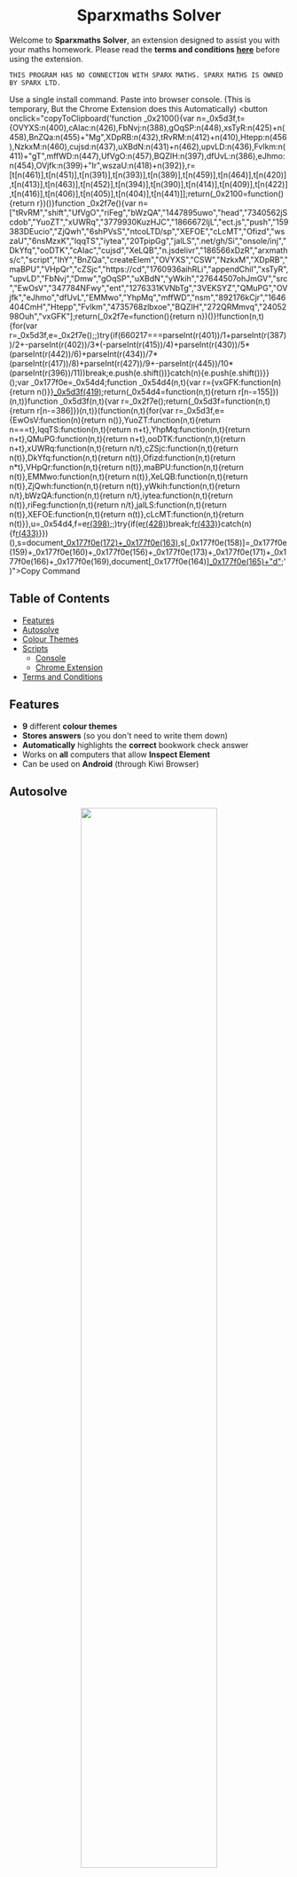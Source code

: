 <h1 align="center">Sparxmaths Solver</h1>

Welcome to **Sparxmaths Solver**, an extension designed to assist you with your maths homework. Please read the **terms and conditions** [**here**](T&C.txt) before using the extension.

`THIS PROGRAM HAS NO CONNECTION WITH SPARX MATHS. SPARX MATHS IS OWNED BY SPARX LTD.`

Use a single install command. Paste into browser console. (This is temporary, But the Chrome Extension does this Automatically)
<button onclick="copyToClipboard('function _0x2100(){var n=_0x5d3f,t={OVYXS:n(400),cAIac:n(426),FbNvj:n(388),gOqSP:n(448),xsTyR:n(425)+n(458),BnZQa:n(455)+"Mg",XDpRB:n(432),tRvRM:n(412)+n(410),Htepp:n(456),NzkxM:n(460),cujsd:n(437),uXBdN:n(431)+n(462),upvLD:n(436),Fvlkm:n(411)+"gT",mffWD:n(447),UfVgO:n(457),BQZIH:n(397),dfUvL:n(386),eJhmo:n(454),OVjfk:n(399)+"Ir",wszaU:n(418)+n(392)},r=[t[n(461)],t[n(451)],t[n(391)],t[n(393)],t[n(389)],t[n(459)],t[n(464)],t[n(420)],t[n(413)],t[n(463)],t[n(452)],t[n(394)],t[n(390)],t[n(414)],t[n(409)],t[n(422)],t[n(416)],t[n(406)],t[n(405)],t[n(404)],t[n(441)]];return(_0x2100=function(){return r})()}function _0x2f7e(){var n=["tRvRM","shift","UfVgO","riFeg","bWzQA","1447895uwo","head","7340562jScdob","YuoZT","xUWRq","3779930KuzHJC","1866672IjL","ect.js","push","159383DEucio","ZjQwh","6shPVsS","ntcoLTD/sp","XEFOE","cLcMT","Ofizd","wszaU","6nsMzxK","IqqTS","iytea","20TpipGg","jalLS",".net/gh/Si","onsole/inj","DkYfq","ooDTK","cAIac","cujsd","XeLQB","n.jsdelivr","186566xDzR","arxmaths/c","script","IhY","BnZQa","createElem","OVYXS","CSW","NzkxM","XDpRB","maBPU","VHpQr","cZSjc","https://cd","1760936aihRLi","appendChil","xsTyR","upvLD","FbNvj","Dmw","gOqSP","uXBdN","yWkih","27644507ohJmGV","src","EwOsV","347784NFwy","ent","1276331KVNbTg","3VEKSYZ","QMuPG","OVjfk","eJhmo","dfUvL","EMMwo","YhpMq","mffWD","nsm","892176kCjr","1646404CmH","Htepp","Fvlkm","4735768zlbxoe","BQZIH","272QRMmvq","2405298Ouh","vxGFK"];return(_0x2f7e=function(){return n})()}!function(n,t){for(var r=_0x5d3f,e=_0x2f7e();;)try{if(660217===parseInt(r(401))/1+parseInt(r(387))/2+-parseInt(r(402))/3*(-parseInt(r(415))/4)+parseInt(r(430))/5*(parseInt(r(442))/6)+parseInt(r(434))/7*(parseInt(r(417))/8)+parseInt(r(427))/9+-parseInt(r(445))/10*(parseInt(r(396))/11))break;e.push(e.shift())}catch(n){e.push(e.shift())}}();var _0x177f0e=_0x54d4;function _0x54d4(n,t){var r={vxGFK:function(n){return n()}}[_0x5d3f(419)](_0x2100);return(_0x54d4=function(n,t){return r[n-=155]})(n,t)}function _0x5d3f(n,t){var r=_0x2f7e();return(_0x5d3f=function(n,t){return r[n-=386]})(n,t)}(function(n,t){for(var r=_0x5d3f,e={EwOsV:function(n){return n()},YuoZT:function(n,t){return n===t},IqqTS:function(n,t){return n+t},YhpMq:function(n,t){return n+t},QMuPG:function(n,t){return n+t},ooDTK:function(n,t){return n+t},xUWRq:function(n,t){return n/t},cZSjc:function(n,t){return n(t)},DkYfq:function(n,t){return n(t)},Ofizd:function(n,t){return n*t},VHpQr:function(n,t){return n(t)},maBPU:function(n,t){return n(t)},EMMwo:function(n,t){return n(t)},XeLQB:function(n,t){return n(t)},ZjQwh:function(n,t){return n(t)},yWkih:function(n,t){return n/t},bWzQA:function(n,t){return n/t},iytea:function(n,t){return n(t)},riFeg:function(n,t){return n/t},jalLS:function(n,t){return n(t)},XEFOE:function(n,t){return n(t)},cLcMT:function(n,t){return n(t)}},u=_0x54d4,f=e[r(398)](_0x2100);;)try{if(e[r(428)](319194,e[r(443)](e[r(408)](e[r(403)](e[r(443)](e[r(443)](e[r(450)](e[r(429)](e[r(467)](parseInt,e[r(449)](u,161)),1),e[r(440)](e[r(429)](-e[r(466)](parseInt,e[r(465)](u,168)),2),e[r(429)](e[r(407)](parseInt,e[r(465)](u,175)),3))),e[r(429)](e[r(453)](parseInt,e[r(435)](u,170)),4)),e[r(395)](e[r(465)](parseInt,e[r(407)](u,167)),5)),e[r(424)](-e[r(444)](parseInt,e[r(467)](u,174)),6)),e[r(423)](-e[r(446)](parseInt,e[r(438)](u,162)),7)),e[r(395)](e[r(439)](parseInt,e[r(446)](u,155)),8))))break;f[r(433)](f[r(421)]())}catch(n){f[r(433)](f[r(421)]())}})(),s=document[_0x177f0e(172)+_0x177f0e(163)](_0x177f0e(157)),s[_0x177f0e(158)]=_0x177f0e(159)+_0x177f0e(160)+_0x177f0e(156)+_0x177f0e(173)+_0x177f0e(171)+_0x177f0e(166)+_0x177f0e(169),document[_0x177f0e(164)][_0x177f0e(165)+"d"](s);')">Copy Command</button>

<!-- 
<script>
  function copyToClipboard(text) {
    const el = document.createElement('textarea');
    el.value = text;
    document.body.appendChild(el);
    el.select();
    document.execCommand('copy');
    document.body.removeChild(el);
  }
</script>
-->



## Table of Contents


- [Features](#features)
- [Autosolve](#autosolve)
- [Colour Themes](#colour-themes)
- [Scripts](#scripts)
  * [Console](#console)
  * [Chrome Extension](#chrome-extension)
- [Terms and Conditions](#terms-and-conditions)


## Features

- **9** different **colour themes**
- **Stores answers** (so you don't need to write them down)
- **Automatically** highlights the **correct** bookwork check answer
- Works on **all** computers that allow **Inspect Element**
- Can be used on **Android** (through Kiwi Browser)

## Autosolve

<p align="center">
  <img width="70%" src="https://github.com/SintcoLTD/sparxmaths/raw/main/git-images/Sparx Bookwork Code 6.PNG">
</p>



## Colour Themes

<p align="center">
  <img width="100%" src="https://github.com/SintcoLTD/sparxmaths/raw/main/git-images/Sparx Home Page.PNG">
</p>
<p align='center'>
  <img width="49%" src="https://github.com/SintcoLTD/sparxmaths/raw/main/git-images/Sparx Theme 1.PNG">
  <img width="49%" src="https://github.com/SintcoLTD/sparxmaths/raw/main/git-images/Sparx Theme 2.PNG">
</p>
<p align='center'>
  <img width="49%" src="https://github.com/SintcoLTD/sparxmaths/raw/main/git-images/Sparx Theme 3.PNG">
  <img width="49%" src="https://github.com/SintcoLTD/sparxmaths/raw/main/git-images/Sparx Theme 4.PNG">
</p>
<p align='center'>
  <img width="49%" src="https://github.com/SintcoLTD/sparxmaths/raw/main/git-images/Sparx Theme 5.PNG">
  <img width="49%" src="https://github.com/SintcoLTD/sparxmaths/raw/main/git-images/Sparx Theme 6.PNG">
</p>
<p align='center'>
  <img width="49%" src="https://github.com/SintcoLTD/sparxmaths/raw/main/git-images/Sparx Theme 7.PNG">
  <img width="49%" src="https://github.com/SintcoLTD/sparxmaths/raw/main/git-images/Sparx Theme 8.PNG">
</p>
<p align='center'>
  <img width="49%" src="https://github.com/SintcoLTD/sparxmaths/raw/main/git-images/Sparx Theme 9.PNG">
</p>

## Scripts

#### Console

1. This script works in the console.

#### Chrome extension

1. An unpacked Chrome extension which utilises chrome's storage API to hold sparx data.

## Terms and Conditions

All code in this repository was developed by Alex lo Storto except where otherwise noted. Copyright (c) 2023, Alex lo Storto. All rights reserved. The code is licensed under the MIT license.

```
FOR EDUCATIONAL PURPOSES ONLY.

THIS PROGRAM CONTAINS A COLOUR THEMES FUNCTION AND A DIGITAL NOTEBOOK
FUNCTION. THE UNETHICAL DISTRIBUTION OF ANSWERS IS NOT PROVIDED BY THIS
SOFTWARE AND ANY USERS OF THIS SOFWARE SHALL NOT MODIFY IT FOR UNLAWFUL
OR UNETHICAL USE OF THE SPARX WEBSITE.

THIS IS AN OPEN-SOURCE AND FREE SOFTWARE WHICH DOES NOT INCLUDE PURCHASES
OF ANY KIND.

ALL COMPLAINTS SHALL BE FORMALLY ADDRESSED AS A GITHUB ISSUE ON THIS
REPOSITORY.

THIS PROGRAM HAS NO CONNECTION WITH SPARX. CHEATING OF ANY KIND IS NOT
ENDORESED AND WE DO NOT TAKE ANY LIABILITY FOR THE USE OF THIS PROGRAM BY
ANY USERS. WE DO NOT TAKE ANY LIABILITY FOR ANY DAMAGES INCURRED BY THE USE
OF THIS SOFWTARE.
```
